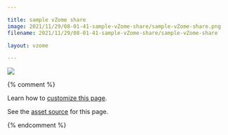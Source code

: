 ```yaml
---

title: sample vZome share
image: 2021/11/29/08-01-41-sample-vZome-share/sample-vZome-share.png
filename: 2021/11/29/08-01-41-sample-vZome-share/sample-vZome-share

layout: vzome

---
```


<vzome-viewer src="{{ site.github.url }}/{{ page.filename }}.vZome" style="width: 100%; height: 65vh;">
  <img src="{{ site.github.url }}/{{ page.filename }}.png"/>
</vzome-viewer>

{% comment %}

Learn how to [customize this page](https://vzome.github.io/vzome/sharing.html).

See the [asset source](https://github.com/vorth/vzome-sharing/tree/main/2021/11/29/08-01-41-sample-vZome-share/) for this page.

{% endcomment %}
